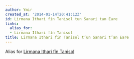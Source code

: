 ```yaml
---
author: Ymir
created_at: '2014-01-14T20:41:12Z'
id: Lirmana Ithari fin Tanisol tun Sanari tan Eare
links:
  alias_for:
  - Lirmana Ithari fín Tanisol
title: Lirmana Ithari fin Tanisol t’un Sanari t’an Eare
---
```


Alias for [Lirmana Ithari fín Tanisol]

  [Lirmana Ithari fín Tanisol]: Lirmana_Ithari_fín_Tanisol
